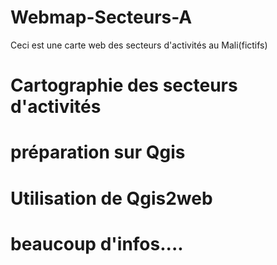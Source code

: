 # Webmap-Secteurs-A
Ceci est une carte web des secteurs d'activités au Mali(fictifs)
# Cartographie des secteurs d'activités 
# préparation sur Qgis 
# Utilisation de Qgis2web
# beaucoup d'infos....
